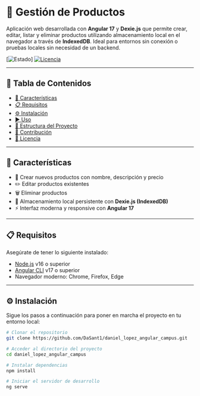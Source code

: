 # 🚀 Gestión de Productos

Aplicación web desarrollada con **Angular 17** y **Dexie.js** que permite crear, editar, listar y eliminar productos utilizando almacenamiento local en el navegador a través de **IndexedDB**. Ideal para entornos sin conexión o pruebas locales sin necesidad de un backend.

[![Estado](https://img.shields.io/badge/status-activo-brightgreen)]
[![Licencia](https://img.shields.io/github/license/DaSant1/localdb)](LICENSE)

---

## 📌 Tabla de Contenidos

- [🌟 Características](#-características)
- [📋 Requisitos](#-requisitos)
- [⚙️ Instalación](#-instalación)
- [▶️ Uso](#-uso)
- [📁 Estructura del Proyecto](#-estructura-del-proyecto)
- [🤝 Contribución](#-contribución)
- [📄 Licencia](#-licencia)

---

## 🌟 Características

- 📝 Crear nuevos productos con nombre, descripción y precio
- ✏️ Editar productos existentes
- 🗑️ Eliminar productos
- 💾 Almacenamiento local persistente con **Dexie.js (IndexedDB)**
- ⚡ Interfaz moderna y responsive con **Angular 17**

---

## 📋 Requisitos

Asegúrate de tener lo siguiente instalado:

- [Node.js](https://nodejs.org/) v16 o superior
- [Angular CLI](https://angular.io/cli) v17 o superior
- Navegador moderno: Chrome, Firefox, Edge

---

## ⚙️ Instalación

Sigue los pasos a continuación para poner en marcha el proyecto en tu entorno local:

```bash
# Clonar el repositorio
git clone https://github.com/DaSant1/daniel_lopez_angular_campus.git

# Acceder al directorio del proyecto
cd daniel_lopez_angular_campus

# Instalar dependencias
npm install

# Iniciar el servidor de desarrollo
ng serve

